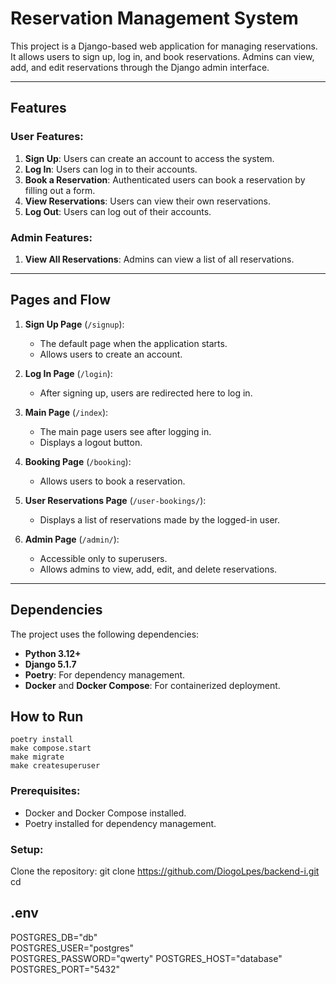# Reservation Management System

This project is a Django-based web application for managing reservations. It allows users to sign up, log in, and book reservations. Admins can view, add, and edit reservations through the Django admin interface.

---

## Features

### User Features:
1. **Sign Up**: Users can create an account to access the system.
2. **Log In**: Users can log in to their accounts.
3. **Book a Reservation**: Authenticated users can book a reservation by filling out a form.
4. **View Reservations**: Users can view their own reservations.
5. **Log Out**: Users can log out of their accounts.

### Admin Features:
1. **View All Reservations**: Admins can view a list of all reservations.

---

## Pages and Flow

1. **Sign Up Page** (`/signup`):
   - The default page when the application starts.
   - Allows users to create an account.

2. **Log In Page** (`/login`):
   - After signing up, users are redirected here to log in.

3. **Main Page** (`/index`):
   - The main page users see after logging in.
   - Displays a logout button.

4. **Booking Page** (`/booking`):
   - Allows users to book a reservation.

5. **User Reservations Page** (`/user-bookings/`):
   - Displays a list of reservations made by the logged-in user.

6. **Admin Page** (`/admin/`):
   - Accessible only to superusers.
   - Allows admins to view, add, edit, and delete reservations.

---
## Dependencies

The project uses the following dependencies:
- **Python 3.12+**
- **Django 5.1.7**
- **Poetry**: For dependency management.
- **Docker** and **Docker Compose**: For containerized deployment.

## How to Run 

    poetry install
    make compose.start
    make migrate
    make createsuperuser


### Prerequisites:
- Docker and Docker Compose installed.
- Poetry installed for dependency management.

### Setup:
   Clone the repository:
   git clone <https://github.com/DiogoLpes/backend-i.git>
   cd <project>

## .env

POSTGRES_DB="db"      
POSTGRES_USER="postgres"  
POSTGRES_PASSWORD="qwerty"
POSTGRES_HOST="database"                 
POSTGRES_PORT="5432"